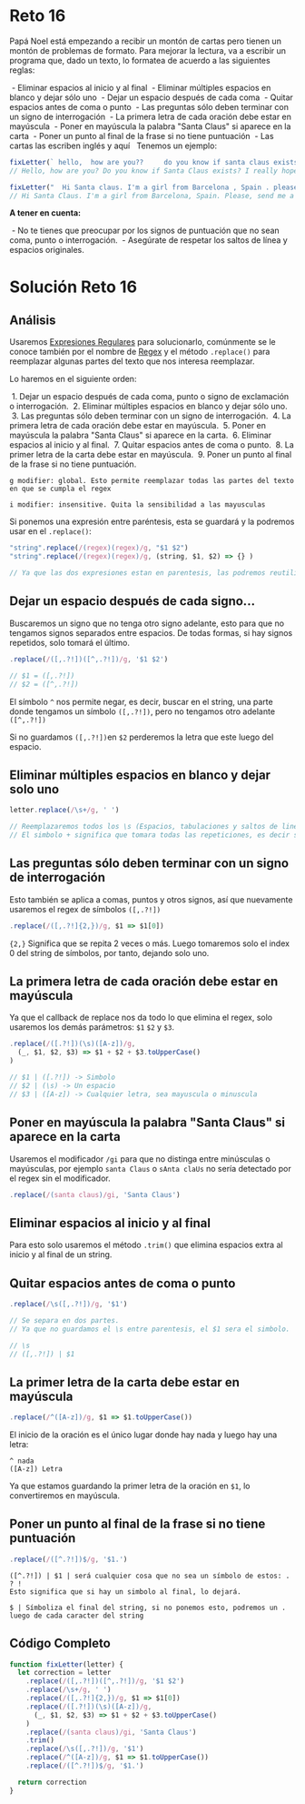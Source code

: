 # Reto 16

Papá Noel está empezando a recibir un montón de cartas pero tienen un montón de problemas de formato. Para mejorar la lectura, va a escribir un programa que, dado un texto, lo formatea de acuerdo a las siguientes reglas:

 - Eliminar espacios al inicio y al final
 - Eliminar múltiples espacios en blanco y dejar sólo uno
 - Dejar un espacio después de cada coma
 - Quitar espacios antes de coma o punto
 - Las preguntas sólo deben terminar con un signo de interrogación
 - La primera letra de cada oración debe estar en mayúscula
 - Poner en mayúscula la palabra "Santa Claus" si aparece en la carta
 - Poner un punto al final de la frase si no tiene puntuación
 - Las cartas las escriben inglés y aquí 
 
Tenemos un ejemplo:

```js
fixLetter(` hello,  how are you??     do you know if santa claus exists?  i really hope he does!  bye  `)
// Hello, how are you? Do you know if Santa Claus exists? I really hope he does! Bye.

fixLetter("  Hi Santa claus. I'm a girl from Barcelona , Spain . please, send me a bike.  Is it possible?")
// Hi Santa Claus. I'm a girl from Barcelona, Spain. Please, send me a bike. Is it possible?
```

**A tener en cuenta:**

 - No te tienes que preocupar por los signos de puntuación que no sean coma, punto o interrogación.
 - Asegúrate de respetar los saltos de línea y espacios originales.

# Solución Reto 16

## Análisis

Usaremos [Expresiones Regulares](https://developer.mozilla.org/en-US/docs/Web/JavaScript/Guide/Regular_Expressions) para solucionarlo, comúnmente se le conoce también por el nombre de [Regex](https://developer.mozilla.org/en-US/docs/Web/JavaScript/Guide/Regular_Expressions) y el método `.replace()` para reemplazar algunas partes del texto que nos interesa reemplazar.

Lo haremos en el siguiente orden:

 1. Dejar un espacio después de cada coma, punto o signo de exclamación o interrogación.
 2. Eliminar múltiples espacios en blanco y dejar sólo uno.
 3. Las preguntas sólo deben terminar con un signo de interrogación.
 4. La primera letra de cada oración debe estar en mayúscula.
 5. Poner en mayúscula la palabra "Santa Claus" si aparece en la carta.
 6. Eliminar espacios al inicio y al final.
 7. Quitar espacios antes de coma o punto.
 8. La primer letra de la carta debe estar en mayúscula.
 9. Poner un punto al final de la frase si no tiene puntuación.

```
g modifier: global. Esto permite reemplazar todas las partes del texto en que se cumpla el regex

i modifier: insensitive. Quita la sensibilidad a las mayusculas
```

Si ponemos una expresión entre paréntesis, esta se guardará y la podremos usar en el `.replace()`:

```js
"string".replace(/(regex)(regex)/g, "$1 $2")
"string".replace(/(regex)(regex)/g, (string, $1, $2) => {} )

// Ya que las dos expresiones estan en parentesis, las podremos reutilizar si es necesario.
```

## Dejar un espacio después de cada signo...

Buscaremos un signo que no tenga otro signo adelante, esto para que no tengamos signos separados entre espacios. De todas formas, si hay signos repetidos, solo tomará el último.

```js
.replace(/([,.?!])([^,.?!])/g, '$1 $2')

// $1 = ([,.?!])
// $2 = ([^,.?!])
```

El símbolo `^` nos permite negar, es decir, buscar en el string, una parte donde tengamos un símbolo `([,.?!])`, pero no tengamos otro adelante `([^,.?!])`

Si no guardamos `([,.?!])`en `$2` perderemos la letra que este luego del espacio.

## Eliminar múltiples espacios en blanco y dejar solo uno

```js
letter.replace(/\s+/g, ' ')

// Reemplazaremos todos los \s (Espacios, tabulaciones y saltos de linea)
// El simbolo + significa que tomara todas las repeticiones, es decir si hay 3 espacios, los tomara, de lo contrario tomaria uno por uno y reemplazaria un espacio con un espacio.
```

## Las preguntas sólo deben terminar con un signo de interrogación

Esto también se aplica a comas, puntos y otros signos, así que nuevamente usaremos el regex de símbolos `([,.?!])`

```js
.replace(/([,.?!]{2,})/g, $1 => $1[0])
```

`{2,}` Significa que se repita 2 veces o más. Luego tomaremos solo el index 0 del string de símbolos, por tanto, dejando solo uno.

## La primera letra de cada oración debe estar en mayúscula

Ya que el callback de replace nos da todo lo que elimina el regex, solo usaremos los demás parámetros: `$1` `$2` y `$3`.

```js
.replace(/([.?!])(\s)([A-z])/g,
  (_, $1, $2, $3) => $1 + $2 + $3.toUpperCase()
)
```

```js
// $1 | ([.?!]) -> Simbolo
// $2 | (\s) -> Un espacio
// $3 | ([A-z]) -> Cualquier letra, sea mayuscula o minuscula
```

## Poner en mayúscula la palabra "Santa Claus" si aparece en la carta

Usaremos el modificador `/gi` para que no distinga entre minúsculas o mayúsculas, por ejemplo `santa Claus` o `sAnta claUs` no sería detectado por el regex sin el modificador.

```js
.replace(/(santa claus)/gi, 'Santa Claus')
```

## Eliminar espacios al inicio y al final

Para esto solo usaremos el método `.trim()` que elimina espacios extra al inicio y al final de un string.

## Quitar espacios antes de coma o punto

```js
.replace(/\s([,.?!])/g, '$1')

// Se separa en dos partes.
// Ya que no guardamos el \s entre parentesis, el $1 sera el simbolo.

// \s
// ([,.?!]) | $1
```

## La primer letra de la carta debe estar en mayúscula

```js
.replace(/^([A-z])/g, $1 => $1.toUpperCase())
```

El inicio de la oración es el único lugar donde hay nada y luego hay una letra:

```
^ nada
([A-z]) Letra
```

Ya que estamos guardando la primer letra de la oración en `$1`, lo convertiremos en mayúscula.

## Poner un punto al final de la frase si no tiene puntuación

```js
.replace(/([^.?!])$/g, '$1.')
```

```
([^.?!]) | $1 | será cualquier cosa que no sea un símbolo de estos: . ? !
Esto significa que si hay un simbolo al final, lo dejará.

$ | Símboliza el final del string, si no ponemos esto, podremos un . luego de cada caracter del string
```

## Código Completo

```js
function fixLetter(letter) {
  let correction = letter
    .replace(/([,.?!])([^,.?!])/g, '$1 $2')
    .replace(/\s+/g, ' ')
    .replace(/([,.?!]{2,})/g, $1 => $1[0])
    .replace(/([.?!])(\s)([A-z])/g,
      (_, $1, $2, $3) => $1 + $2 + $3.toUpperCase()
    )
    .replace(/(santa claus)/gi, 'Santa Claus')
    .trim()
    .replace(/\s([,.?!])/g, '$1')
    .replace(/^([A-z])/g, $1 => $1.toUpperCase())
    .replace(/([^.?!])$/g, '$1.')

  return correction
}
```
